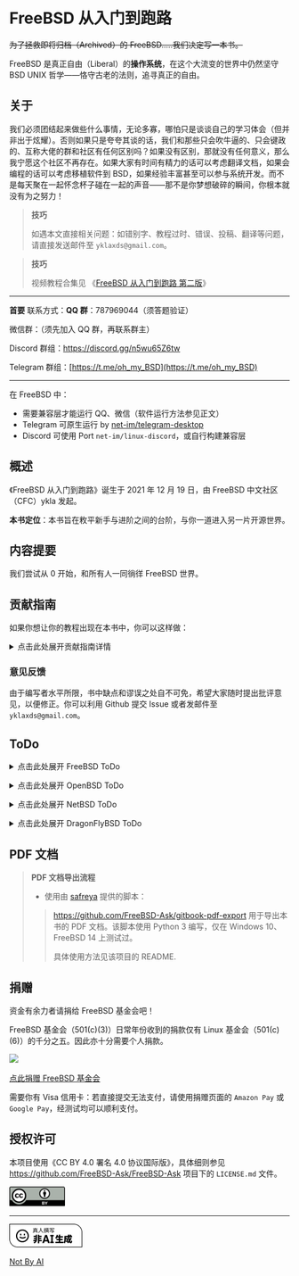 # FreeBSD 从入门到跑路

~~为了拯救即将归档（Archived）的 FreeBSD.....我们决定写一本书。~~

FreeBSD 是真正自由（Liberal）的**操作系统**，在这个大流变的世界中仍然坚守 BSD UNIX 哲学——恪守古老的法则，追寻真正的自由。


## 关于

我们必须团结起来做些什么事情，无论多寡，哪怕只是谈谈自己的学习体会（但并非出于炫耀）。否则如果只是夸夸其谈的话，我们和那些只会吹牛逼的、只会键政的、互称大佬的群和社区有任何区别吗？如果没有区别，那就没有任何意义，那么我宁愿这个社区不再存在。如果大家有时间有精力的话可以考虑翻译文档，如果会编程的话可以考虑移植软件到 BSD，如果经验丰富甚至可以参与系统开发。而不是每天聚在一起怀念杯子碰在一起的声音——那不是你梦想破碎的瞬间，你根本就没有为之努力！

>**技巧**
>
>如遇本文直接相关问题：如错别字、教程过时、错误、投稿、翻译等问题，请直接发送邮件至 `yklaxds@gmail.com`。

>**技巧**
>
>视频教程合集见 《[FreeBSD 从入门到跑路 第二版](https://www.bilibili.com/video/BV1Qji2YLEgS)》

---

**首要** 联系方式：**QQ 群**：787969044（须答题验证）

微信群：（须先加入 QQ 群，再联系群主）

Discord 群组：<https://discord.gg/n5wu65Z6tw>

Telegram 群组：[https://t.me/oh_my_BSD](https://t.me/oh_my_BSD)

---

在 FreeBSD 中：

- 需要兼容层才能运行 QQ、微信（软件运行方法参见正文）
- Telegram 可原生运行 by [net-im/telegram-desktop](https://www.freshports.org/net-im/telegram-desktop/)
- Discord 可使用 Port `net-im/linux-discord`，或自行构建兼容层

## 概述

《FreeBSD 从入门到跑路》诞生于 2021 年 12 月 19 日，由 FreeBSD 中文社区（CFC）ykla 发起。

**本书定位**：本书旨在敉平新手与进阶之间的台阶，与你一道进入另一片开源世界。


## 内容提要

我们尝试从 0 开始，和所有人一同徜徉 FreeBSD 世界。

## 贡献指南


如果你想让你的教程出现在本书中，你可以这样做：

<details> 
<summary>点击此处展开贡献指南详情</summary>

- 如果你熟悉 GitHub，可以点击电脑端右侧的“编辑此页”，进入项目进行操作。整个项目使用 Markdown 语法 +  Gitbook，简单易上手（具体详见项目 WiKi）；
- 如果以上有困难，你还可以发 PDF、Word 或者 TXT 给我。请将文件发送至电子邮件 `yklaxds@gmail.com`；如果有视频教程，以各大云盘链接为宜。


  
本书现接受以下内容：

- 一切与 BSD 相关（包括不限于 FreeBSD，OpenBSD，NetBSD）以及各种体系结构的教程。你既可以扩充当前教程，也可以新建一节；
- 下方的 ToDo 列表；
- 你亦可在文学故事章节分享你与 BSD 的故事，你的个人心得体会。

你为什么要这样做？

- **可访问性**：随处可见，无需再到处寻找；
- **可复现性**：任何人都能轻松复现成果，显著提高工作和学习效率；
- **规模化测试**：可以对教程进行系统化测试，找出最优解；
- **社区支持**：社区将持续维护教程的可用性，并定期更新软件和教程版本；
- **节省时间**：当本教程内容愈加丰富，你花在网络索引上的无效时间就会越少；
- **互惠互利**：合并教程践行了开源哲学，惠及着无穷的远方，无数的人们；
- **增强协作**：促进 FreeBSD 在中国乃至亚洲、全世界的发展；
- **便于反馈**：快速迭代教程，并验证每一步骤的正确性与合理性；
- **易于分享**：本项目既支持在线浏览亦支持 PDF 文档导出，宽松的许可证、简单的项目结构允许自由部署。

唯一要注意的是，你的教程会以本项目的开源许可证（CC BY 4.0）进行发布。


### 如何使用 git 拉取本项目

本项目太大，拉取时可能会导致缓冲区溢出，可改变 git 配置文件，以实现对缓冲区的扩大：

以下是一个可用的 `.gitconfig` 的文件示例：

```json
[filter "lfs"]
	required = true
	clean = git-lfs clean -- %f
	smudge = git-lfs smudge -- %f
	process = git-lfs filter-process
[user]
	name = # 你的用户名
	email = # 你的邮箱
	signingkey = # 你的密钥 ID，使用密钥签名时需要
[commit]
  gpgsign = true # 使用密钥签名时需要
[core]
	autocrlf = true
[http]
	proxy = http://localhost:7890 # 设置使用 http 代理
	postBuffer = 1048576000 # 扩大缓冲区，约 1 GB
	maxRequestBuffer = 1048576000 # 扩大缓冲区，约 1 GB
```

</pre> </details>

### 意见反馈

由于编写者水平所限，书中缺点和谬误之处自不可免，希望大家随时提出批评意见，以便修正。你可以利用 Github 提交 Issue 或者发邮件至 `yklaxds@gmail.com`。


## ToDo

<details> 
<summary>点击此处展开 FreeBSD ToDo</summary>

- [ ] 整合现有的上游 FreeBSD 社区文章
- [ ] 从 FreeBSD 期刊引入 IPv6、Zabbix 等教程
- [ ] 为所有需要额外配置的文件，使用命令 `pkg info -D` 列出正文如此配置之原因
- [ ] 重写“第 4.1 节 安装显卡驱动及 Xorg（必看）”，尤其是 N 卡驱动部分，目前是无效的，必须重写
- [ ] `pkg autoremove`（会把整个系统都带走）及 `pkg delete`（破坏依赖）都不是正经的卸载软件及孤包依赖的方法，`pkg-rmleaf` 亦已过时无法使用。需要找到正常合理的卸载软件包的方法。`pkg_rmleaves` 似乎可以
- [X] 补充一些 WinSCP、XShell 的替代工具，避免单一来源
  - [ ] 找到一款我认为能替代二者的工具
- [X] 将全书主观性文字转换为思考题供读者自行思考与判断
- [ ] 更新“第 16.7 节 Samba 服务器”
- [ ] steam
- [ ] Wayland 化桌面
- [ ] 树莓派 5
  - [ ] 微信
- [ ] Bhyve
  - [ ] `sysutils/bhyvemgr` GUI
  - [ ] Windows 11
  - [ ] ~~Windows XP~~
  - [ ] Ubuntu
  - [ ] FreeBSD
  - [ ] ~~MacOS~~
- [ ] 删除重写部分来源于网络的错误内容
  - [ ] 防火墙
  - [ ] jail
  - [ ] 用户与权限
  - [ ] geom
  - [ ] DTrace
- [ ] 完全面向新手介绍 FreeBSD
  - [ ] 对比 Linux、Windows、MacOS、Android 和 IOS 等常见操作系统
  - [ ] 客观化论证
    - [ ] 删除冗余，精简论证
    - [X] 补充参考文献
    - [ ] 客观陈述不足，面对现实
- [X] 重写第一章，考虑加入硬件常识，整合现有的树莓派章节相关内容
- [ ] 文学故事章节需要重写
  - [ ] 说明真实看法，避免曲解和误导，旨在强调对 Linux 和开源没有恶意
  - [ ] 删除冗余，精简论证
  - [ ] 客观化
    - [ ] 名人名言
    - [ ] 图片
    - [ ] 视频
    - [X] 参考文献
    - [ ] 说明各大 Linux 操作系统的优势
- [ ] 补充一些实验
  - [ ] 我的世界（服务器、客户端）
- [ ] ZFS（可以参考 [Oracle Solaris 管理：ZFS 文件系统](https://docs.oracle.com/cd/E26926_01/html/E25826/index.html)）
  - [ ] ZFS 共享
  - [ ] ZFS 加密
  - [ ] ZFS 调优
  - [ ] ZFS iSCSI
  - [ ] 补充 ZFS 委托管理
  - [ ] 归档快照和根池恢复
  - [ ] ZFS 故障排除
  - [ ] ZFS 克隆
  - [ ] ZFS 与 ACL
  - [ ] ZFS 高级主题
  - [ ] ZFS 池管理
  - [ ] ZFS 与 RAID
- [X] 将小说诗歌杂记等与 FreeBSD 无关内容下线
- [ ] 参照 FreeBSD handbook、鸟哥的 Linux 私房菜服务器篇改写服务器相关章节
  - [ ] BSD 常用网络命令
  - [ ] 链路聚合
  - [ ] IPv6 配置
    - [ ] WiFi
    - [ ] 以太网
  - [ ] DNS
  - [ ] DHCP
  - [ ] 更新：第 17.8 节 PostgreSQL 与 pgAdmin4
  - [ ] NTP
  - [ ] Redis
  - [ ] NFS
  - [ ] iSCSI
  - [ ] Postfix
  - [ ] LDAP（OpenLDAP，也许可以参考 [WiKi LDAP/Setup](https://wiki.freebsd.org/LDAP/Setup)）
- [X] NextCloud（最好基于 PostgreSQL）
- [ ] KDE6
  - [X] 基于 Xorg
  - [X] 基于 Wayland（部分完成）
- [ ] Wayland
  - [ ] 远程软件
  - [ ] KDE5
  - [ ] Gnome
  - [ ] 经典登录管理器
  - [ ] 窗口管理器
  - [ ] 基础知识
- [ ] FreeBSD 路由器
- [ ] Wine
  - [ ] 填充实质性内容
  - [ ] 64 位 Windows 程序（64 位 Wine？）
- [ ] FreeBSD 安全加固（可参照 [FreeBSD 14 CIS 基准](https://www.cisecurity.org/cis-benchmarks)，[阿里云盘](https://www.alipan.com/s/9Vced5R3Wit)）
  - [ ] 云服务器
  - [ ] 路由器
  - [ ] 小主机
  - [ ] 桌面用户
  - [ ] 虚拟机
  - [ ] 限制端口
  - [ ] 防火墙
- [X] 微信
  - [ ] 微信双开
- [ ] WPS
  - [ ] 解决 fcitx、fcitx5 输入法不能输入的问题
- [ ] HTTP代理
  - [ ] 测试 [Clash Verge Rev](https://github.com/clash-verge-rev/clash-verge-rev) 能否在 FreeBSD 上正常运行
  - [ ] 测试 [V2raya](https://github.com/v2rayA/v2rayA) 能否在 FreeBSD 上正常运行
- [ ] 浏览器
  - [ ] Google Chrome / Chromium Google 账号同步



</pre> </details>

<details> 
<summary>点击此处展开 OpenBSD ToDo</summary>
  
- [ ] OpenBSD
  - [ ] KDE5（现在进入桌面黑屏）
  - [ ] QQ？原生可能吗
  - [ ] 微信？原生可能吗
  - [ ] Wine
  - [ ] OpenBSD 调优
  - [ ] OpenBSD 安全加固
  - [ ] 网络
    - [ ] DNS
    - [ ] FTP
    - [ ] NTP
    - [ ] DHCP
    - [ ] 各式代理
    - [ ] 邮件服务器
    - [ ] PF 等防火墙
    - [ ] IPv6
    - [ ] 常用网络命令
  - [ ] OpenBSD 路由器（可参考 [OpenBSD 路由器指南](https://translated-articles.bsdcn.org/2023-nian-9-yue/openbsd-router-guide)）
    - [ ] WiFi
    - [ ] 链路聚合
    - [ ] 路由表
    - [ ] 默认路由
  - [ ] OpenBSD 基础知识
    - [ ] 版本概况
    - [ ] 开发宗旨与项目目标
    - [ ] 性能参数
    - [ ] 注意事项
    - [ ] 跟踪新版本
    - [ ] pkgsrc
  - [ ] 嵌入式

</pre> </details>

<details> 
<summary>点击此处展开 NetBSD ToDo</summary>
  
- [ ] NetBSD
  - [ ] NetBSD 调优
  - [ ] 桌面
    - [ ] 火狐浏览器
    - [ ] Chromium
    - [ ] KDE 4（现在进入桌面黑屏）
    - [ ] QQ
    - [ ] 微信
    - [ ] Wine
  - [ ] 树莓派 4 & 5
  - [ ] NetBSD 安全加固
  - [ ] NetBSD 基础知识
    - [ ] 版本概况
    - [ ] 开发宗旨与项目目标
    - [ ] 注意事项
    - [ ] 跟踪新版本
    - [ ] pkgsrc
  - [ ] 嵌入式  
  - [ ] 网络
    - [ ] DNS
    - [ ] FTP
    - [ ] NTP
    - [ ] DHCP
    - [ ] 各式代理
    - [ ] 邮件服务器
    - [ ] PF 等防火墙
    - [ ] IPv6
    - [ ] 常用网络命令
  - [ ] NetBSD 路由器
    - [ ] WiFi
    - [ ] 链路聚合
    - [ ] 路由表
    - [ ] 默认路由

</pre> </details>

<details> 
<summary>点击此处展开 DragonFlyBSD ToDo</summary>
  
- [ ] DragonFlyBSD
  - [ ] DragonFlyBSD调优
  - [ ] 桌面
    - [ ] KDE5
    - [ ] Gnome
    - [ ] QQ
    - [ ] 微信
    - [ ] Wine
    - [ ] XFCE
    - [ ] 火狐浏览器
    - [ ] Chromium
  - [ ] DragonFlyBSD 安全加固
  - [ ] DragonFlyBSD 基础知识
    - [ ] 版本概况
    - [ ] 开发宗旨与项目目标
    - [ ] 注意事项
    - [ ] 跟踪新版本
    - [ ] pkgsrc
    - [ ] FreeBSD Ports
  - [ ] 换源与包管理器

</pre> </details>


## PDF 文档

> **PDF 文档导出流程**
>
> - 使用由 [safreya](https://github.com/safreya) 提供的脚本：
>   
>> <https://github.com/FreeBSD-Ask/gitbook-pdf-export> 用于导出本书的 PDF 文档。该脚本使用 Python 3 编写，仅在 Windows 10、FreeBSD 14 上测试过。
>> 
>> 具体使用方法见该项目的 README.


## 捐赠

资金有余力者请捐给 FreeBSD 基金会吧！

FreeBSD 基金会（501(c)(3)）日常年份收到的捐款仅有 Linux 基金会（501(c)(6)）的千分之五。因此亦十分需要个人捐款。

![](.gitbook/assets/proud_donor.png)

[点此捐赠 FreeBSD 基金会](https://freebsdfoundation.org/donate)

需要你有 Visa 信用卡：若直接提交无法支付，请使用捐赠页面的 `Amazon Pay` 或 `Google Pay`，经测试均可以顺利支付。

## 授权许可

本项目使用《CC BY 4.0 署名 4.0 协议国际版》，具体细则参见 <https://github.com/FreeBSD-Ask/FreeBSD-Ask> 项目下的 `LICENSE.md` 文件。

![CC BY](.gitbook/assets/by.png)


---

![](.gitbook/assets/ai.png)

[Not By AI](https://notbyai.fyi/cn/)
